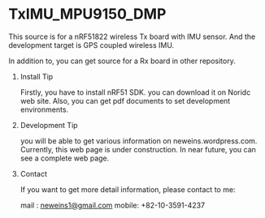 TxIMU_MPU9150_DMP
=================

This source is for a nRF51822 wireless Tx board with IMU sensor.
And the development target is GPS coupled wireless IMU.

In addition to, you can get source for a Rx board in other repository.

1. Install Tip

   Firstly, you have to install nRF51 SDK. you can download it on Noridc web site.
   Also, you can get pdf documents to set development environments. 

2. Development Tip

   you will be able to get various information on neweins.wordpress.com.
   Currently, this web page is under construction.
   In near future, you can see a complete web page.

3. Contact

   If you want to get more detail information, please contact to me:

   mail : neweins1@gmail.com
   mobile: +82-10-3591-4237
